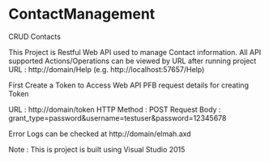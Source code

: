 # ContactManagement
CRUD Contacts


This Project is Restful Web API used to manage Contact information.
All API supported Actions/Operations can be viewed by URL after running project
URL : http://domain/Help (e.g. http://localhost:57657/Help)

First Create a Token to Access Web API
PFB request details for creating Token

URL : http://domain/token
HTTP Method : POST
Request Body : grant_type=password&username=testuser&password=12345678

Error Logs can be checked at http://domain/elmah.axd

Note : This is project is built using Visual Studio 2015

